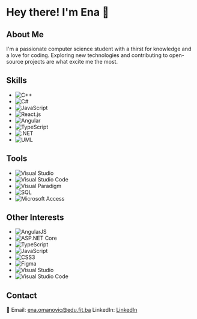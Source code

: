 # Hey there! I'm Ena 👋

## About Me
I'm a passionate computer science student with a thirst for knowledge and a love for coding. Exploring new technologies and contributing to open-source projects are what excite me the most.

## Skills
- ![C++](https://img.shields.io/badge/-C%2B%2B-blue?logo=cplusplus)
- ![C#](https://img.shields.io/badge/-C%23-purple?logo=csharp)
- ![JavaScript](https://img.shields.io/badge/-JavaScript-yellow?logo=javascript)
- ![React.js](https://img.shields.io/badge/-React.js-blue?logo=react)
- ![Angular](https://img.shields.io/badge/-Angular-red?logo=angular)
- ![TypeScript](https://img.shields.io/badge/-TypeScript-blue?logo=typescript)
- ![.NET](https://img.shields.io/badge/-.NET-blueviolet?logo=.net)
- ![UML](https://img.shields.io/badge/-UML-lightgrey?logo=uml)

## Tools
- ![Visual Studio](https://img.shields.io/badge/-Visual%20Studio-blue?logo=visualstudio)
- ![Visual Studio Code](https://img.shields.io/badge/-Visual%20Studio%20Code-blue?logo=visualstudiocode)
- ![Visual Paradigm](https://img.shields.io/badge/-Visual%20Paradigm-lightgrey?logo=visualparadigm)
- ![SQL](https://img.shields.io/badge/-SQL-lightblue?logo=sql)
- ![Microsoft Access](https://img.shields.io/badge/-Access-yellow?logo=microsoftaccess)

## Other Interests
- ![AngularJS](https://img.shields.io/badge/-AngularJS-red?logo=angularjs)
- ![ASP.NET Core](https://img.shields.io/badge/-ASP.NET%20Core-blueviolet?logo=dotnetcore)
- ![TypeScript](https://img.shields.io/badge/-TypeScript-blue?logo=typescript)
- ![JavaScript](https://img.shields.io/badge/-JavaScript-yellow?logo=javascript)
- ![CSS3](https://img.shields.io/badge/-CSS3-blue?logo=css3)
- ![Figma](https://img.shields.io/badge/-Figma-purple?logo=figma)
- ![Visual Studio](https://img.shields.io/badge/-Visual%20Studio-blue?logo=visualstudio)
- ![Visual Studio Code](https://img.shields.io/badge/-Visual%20Studio%20Code-blue?logo=visualstudiocode)


  
## Contact
📧 Email: ena.omanovic@edu.fit.ba
LinkedIn: [LinkedIn](https://www.linkedin.com/in/ena-omanovi%C4%87-9206aa208/)
